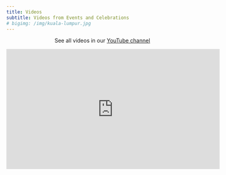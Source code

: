 ```yaml
---
title: Videos
subtitle: Videos from Events and Celebrations
# bigimg: /img/kuala-lumpur.jpg
---
```

<center>

See all videos in our [YouTube channel](https://www.youtube.com/channel/UCqyWH6lwaE95sy5ADYuWPBg?view_as=subscriber)


<iframe width="560" height="315" src="https://www.youtube.com/embed/8oMGNhdKBuw" frameborder="0" allow="accelerometer; autoplay; encrypted-media; gyroscope; picture-in-picture" allowfullscreen></iframe>



</center>